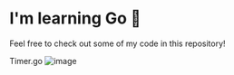 # I'm learning Go 🔵
Feel free to check out some of my code in this repository!

Timer.go
![image](https://github.com/user-attachments/assets/a83c8032-e255-41b4-8235-01859e02c59d)
